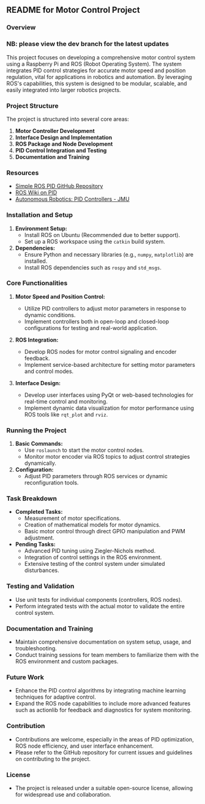 ## README for Motor Control Project

### Overview
### NB: please view the dev branch for the latest updates

This project focuses on developing a comprehensive motor control system using a Raspberry Pi and ROS (Robot Operating System). The system integrates PID control strategies for accurate motor speed and position regulation, vital for applications in robotics and automation. By leveraging ROS's capabilities, this system is designed to be modular, scalable, and easily integrated into larger robotics projects.

### Project Structure
The project is structured into several core areas:
1. **Motor Controller Development**
2. **Interface Design and Implementation**
3. **ROS Package and Node Development**
4. **PID Control Integration and Testing**
5. **Documentation and Training**

### Resources
- [Simple ROS PID GitHub Repository](https://github.com/jellevos/simple-ros-pid)
- [ROS Wiki on PID](http://wiki.ros.org/pid)
- [Autonomous Robotics: PID Controllers - JMU](https://w3.cs.jmu.edu/spragunr/CS354_S14/labs/pid_lab/pid_lab.shtml)

### Installation and Setup
1. **Environment Setup:**
   - Install ROS on Ubuntu (Recommended due to better support).
   - Set up a ROS workspace using the `catkin` build system.
2. **Dependencies:**
   - Ensure Python and necessary libraries (e.g., `numpy`, `matplotlib`) are installed.
   - Install ROS dependencies such as `rospy` and `std_msgs`.

### Core Functionalities
1. **Motor Speed and Position Control:**
   - Utilize PID controllers to adjust motor parameters in response to dynamic conditions.
   - Implement controllers both in open-loop and closed-loop configurations for testing and real-world application.

2. **ROS Integration:**
   - Develop ROS nodes for motor control signaling and encoder feedback.
   - Implement service-based architecture for setting motor parameters and control modes.

3. **Interface Design:**
   - Develop user interfaces using PyQt or web-based technologies for real-time control and monitoring.
   - Implement dynamic data visualization for motor performance using ROS tools like `rqt_plot` and `rviz`.

### Running the Project
1. **Basic Commands:**
   - Use `roslaunch` to start the motor control nodes.
   - Monitor motor encoder via ROS topics to adjust control strategies dynamically.
2. **Configuration:**
   - Adjust PID parameters through ROS services or dynamic reconfiguration tools.

### Task Breakdown
- **Completed Tasks:**
  - Measurement of motor specifications.
  - Creation of mathematical models for motor dynamics.
  - Basic motor control through direct GPIO manipulation and PWM adjustment.
- **Pending Tasks:**
  - Advanced PID tuning using Ziegler-Nichols method.
  - Integration of control settings in the ROS environment.
  - Extensive testing of the control system under simulated disturbances.

### Testing and Validation
- Use unit tests for individual components (controllers, ROS nodes).
- Perform integrated tests with the actual motor to validate the entire control system.

### Documentation and Training
- Maintain comprehensive documentation on system setup, usage, and troubleshooting.
- Conduct training sessions for team members to familiarize them with the ROS environment and custom packages.

### Future Work
- Enhance the PID control algorithms by integrating machine learning techniques for adaptive control.
- Expand the ROS node capabilities to include more advanced features such as actionlib for feedback and diagnostics for system monitoring.

### Contribution
- Contributions are welcome, especially in the areas of PID optimization, ROS node efficiency, and user interface enhancement.
- Please refer to the GitHub repository for current issues and guidelines on contributing to the project.

### License
- The project is released under a suitable open-source license, allowing for widespread use and collaboration.
